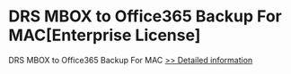 # DRS MBOX to Office365 Backup For MAC[Enterprise License]
DRS MBOX to Office365 Backup For MAC
[>> Detailed information](https://secure.shareit.com/shareit/product.html?productid=301004974&affiliateid=200057808)